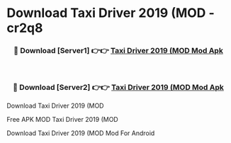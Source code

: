 # Download Taxi Driver 2019 (MOD - cr2q8



<div align="center">
<h3>🔴 Download [Server1] 👉👉 <a href="https://momento.my/?title=Taxi_Driver_2019_(MOD">Taxi Driver 2019 (MOD Mod Apk</a></h3><br>

<h3>🔴 Download [Server2] 👉👉 <a href="https://momento.my/?title=Taxi_Driver_2019_(MOD">Taxi Driver 2019 (MOD Mod Apk</a></h3>
</div>



Download Taxi Driver 2019 (MOD 

Free APK MOD Taxi Driver 2019 (MOD 

Download Taxi Driver 2019 (MOD Mod For Android
